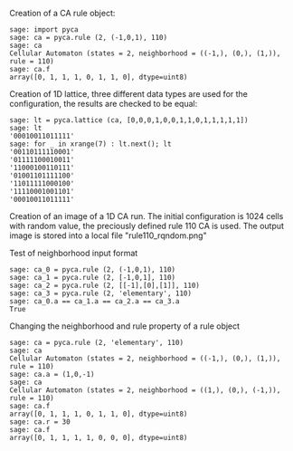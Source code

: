Creation of a CA rule object:

```
sage: import pyca
sage: ca = pyca.rule (2, (-1,0,1), 110)
sage: ca
Cellular Automaton (states = 2, neighborhood = ((-1,), (0,), (1,)), rule = 110)
sage: ca.f
array([0, 1, 1, 1, 0, 1, 1, 0], dtype=uint8)
```

Creation of 1D lattice, three different data types are used for the
configuration, the results are checked to be equal:
```
sage: lt = pyca.lattice (ca, [0,0,0,1,0,0,1,1,0,1,1,1,1,1])
sage: lt
'00010011011111'
sage: for _ in xrange(7) : lt.next(); lt
'00110111110001'
'01111100010011'
'11000100110111'
'01001101111100'
'11011111000100'
'11110001001101'
'00010011011111'
```

Creation of an image of a 1D CA run. The initial configuration is 1024
cells with random value, the preciously defined rule 110 CA is used.
The output image is stored into a local file "rule110_rqndom.png"

Test of neighborhood input format
```
sage: ca_0 = pyca.rule (2, (-1,0,1), 110)
sage: ca_1 = pyca.rule (2, [-1,0,1], 110)
sage: ca_2 = pyca.rule (2, [[-1],[0],[1]], 110)
sage: ca_3 = pyca.rule (2, 'elementary', 110)
sage: ca_0.a == ca_1.a == ca_2.a == ca_3.a
True
```

Changing the neighborhood and rule property of a rule object
```
sage: ca = pyca.rule (2, 'elementary', 110)
sage: ca
Cellular Automaton (states = 2, neighborhood = ((-1,), (0,), (1,)), rule = 110)
sage: ca.a = (1,0,-1)
sage: ca
Cellular Automaton (states = 2, neighborhood = ((1,), (0,), (-1,)), rule = 110)
sage: ca.f
array([0, 1, 1, 1, 0, 1, 1, 0], dtype=uint8)
sage: ca.r = 30
sage: ca.f
array([0, 1, 1, 1, 1, 0, 0, 0], dtype=uint8)
```
